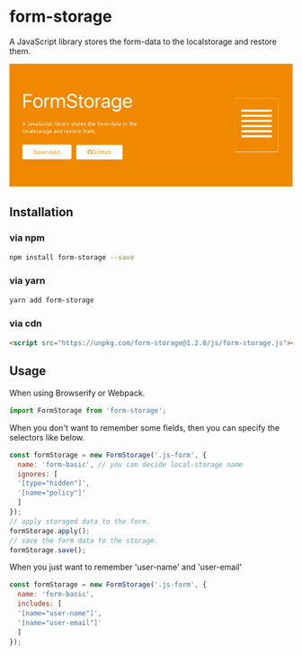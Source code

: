 # form-storage

A JavaScript library stores the form-data to the localstorage and restore them.

<img src="./docs/screenshot.png" />

## Installation

### via npm

```sh
npm install form-storage --save
```

### via yarn

```sh
yarn add form-storage
```

### via cdn

```html
<script src="https://unpkg.com/form-storage@1.2.0/js/form-storage.js"></script>
```

## Usage

When using Browserify or Webpack.
```js
import FormStorage from 'form-storage';
```

When you don't want to remember some fields, then you can specify the selectors like below.

```js
const formStorage = new FormStorage('.js-form', {
  name: 'form-basic', // you can decide local-storage name 
  ignores: [
  '[type="hidden"]',
  '[name="policy"]'
  ]
});
// apply storaged data to the form.
formStorage.apply();
// save the form data to the storage.
formStorage.save();
```

When you just want to remember 'user-name' and 'user-email'

```js
const formStorage = new FormStorage('.js-form', {
  name: 'form-basic',
  includes: [
  '[name="user-name"]',
  '[name="user-email"]'
  ]
});
```